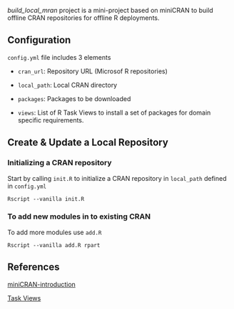 *build_local_mran* project is a mini-project based on miniCRAN to build offline CRAN repositories for offline R deployments.

## Configuration
`config.yml` file includes 3 elements

* `cran_url`: Repository URL (Microsof R repositories)

* `local_path`: Local CRAN directory

* `packages`: Packages to be downloaded

* `views`: List of R Task Views to install a set of packages for domain specific requirements.


## Create & Update a Local Repository

### Initializing a CRAN repository

Start by calling `init.R` to initialize a CRAN repository in `local_path` defined in `config.yml`

```terminal
Rscript --vanilla init.R
```

### To add new modules in to existing CRAN

To add more modules use `add.R`

```terminal
Rscript --vanilla add.R rpart
```


## References

[miniCRAN-introduction](https://cran.r-project.org/web/packages/miniCRAN/vignettes/miniCRAN-introduction.html)

[Task Views](https://cran.r-project.org/web/views/)